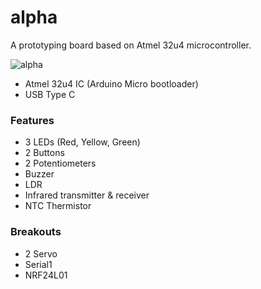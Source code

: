 # alpha

A prototyping board based on Atmel 32u4 microcontroller. 

![alpha](images/alpha-board_v2.jpg?raw=true "board")


- Atmel 32u4 IC
(Arduino Micro bootloader)
- USB Type C

### Features
- 3 LEDs (Red, Yellow, Green)
- 2 Buttons
- 2 Potentiometers
- Buzzer
- LDR
- Infrared transmitter & receiver
- NTC Thermistor

### Breakouts
- 2 Servo
- Serial1
- NRF24L01
